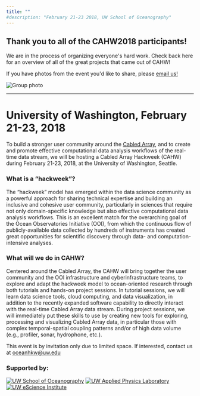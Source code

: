 ```yaml
---
title: ""
#description: "February 21-23 2018, UW School of Oceanography"
---
```


## Thank you to all of the CAHW2018 participants!

We are in the process of organizing everyone's hard work.  Check back here for an overview of all of the great projects that came out of CAHW!

If you have photos from the event you'd like to share, please [email us!](mailto:oceanhkw@uw.edu)

![Group photo](images/group_photo.jpg)

----


# University of Washington, February 21-23, 2018

To build a stronger user community around the [Cabled Array](http://oceanobservatories.org/array/cabled-array/), and to create and promote effective computational data analysis workflows of the real-time data stream, we will be hosting a Cabled Array Hackweek (CAHW) during February 21-23, 2018, at the University of Washington, Seattle.

### What is a “hackweek”?

The “hackweek” model has emerged within the data science community as a powerful approach for sharing technical expertise and building an inclusive and cohesive user community, particularly in sciences that require not only domain-specific knowledge but also effective computational data analysis workflows. This is an excellent match for the overarching goal of the Ocean Observatories Initiative (OOI), from which the continuous flow of publicly-available data collected by hundreds of instruments has created great opportunities for scientific discovery through data- and computation-intensive analyses.

### What will we do in CAHW?

Centered around the Cabled Array, the CAHW will bring together the user community and the OOI infrastructure and cyberinfrastructure teams, to explore and adapt the hackweek model to ocean-oriented research through both tutorials and hands-on project sessions. In tutorial sessions, we will learn data science tools, cloud computing, and data visualization, in addition to the recently expanded software capability to directly interact with the real-time Cabled Array data stream. During project sessions, we will immediately put these skills to use by creating new tools for exploring, processing and visualizing Cabled Array data, in particular those with complex temporal-spatial coupling patterns and/or of high data volume (e.g., profiler, sonar, hydrophone, etc.).

This event is by invitation only due to limited space. If interested, contact us at <oceanhkw@uw.edu>

<!-- <div id="footer" class="row" style="center">

<div> -->

### Supported by:

[![UW School of Oceanography](images/ocean-logo-banner.jpg)](https://www.ocean.washington.edu/)
[![UW Applied Physics Laboratory](images/apl_logo_1.jpg)](http://www.apl.washington.edu/)
[![UW eScience Institute](images/eScience_Logo_RGB_BLKBckgd.png)](http://escience.washington.edu/)
